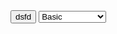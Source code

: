 <button onclick="alert('fdsfsd')">
dsfd
</button>
<select id="demo-alert-layout">
<option value="0" selected="">Basic</option>
<option value="1">With Title</option>
<option value="2">With Icon</option>
<option value="3">Custum HTML</option>
</select>

<div style="margin-bottom=10px"></div>
<script>alert("fdsfds");</script>